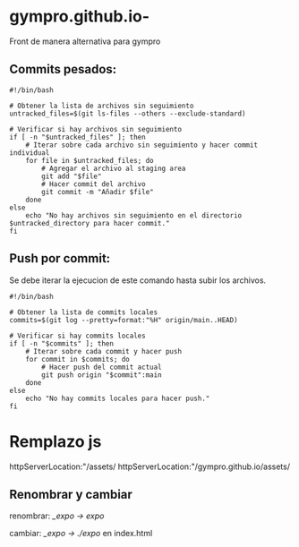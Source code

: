 # gympro.github.io-
Front de manera alternativa para gympro

## Commits pesados:
```
#!/bin/bash

# Obtener la lista de archivos sin seguimiento
untracked_files=$(git ls-files --others --exclude-standard)

# Verificar si hay archivos sin seguimiento
if [ -n "$untracked_files" ]; then
    # Iterar sobre cada archivo sin seguimiento y hacer commit individual
    for file in $untracked_files; do
        # Agregar el archivo al staging area
        git add "$file"
        # Hacer commit del archivo
        git commit -m "Añadir $file"
    done
else
    echo "No hay archivos sin seguimiento en el directorio $untracked_directory para hacer commit."
fi
```

## Push por commit:
Se debe iterar la ejecucion de este comando hasta subir los archivos.
```
#!/bin/bash

# Obtener la lista de commits locales
commits=$(git log --pretty=format:"%H" origin/main..HEAD)

# Verificar si hay commits locales
if [ -n "$commits" ]; then
    # Iterar sobre cada commit y hacer push
    for commit in $commits; do
        # Hacer push del commit actual
        git push origin "$commit":main
    done
else
    echo "No hay commits locales para hacer push."
fi
```
# Remplazo js
httpServerLocation:"/assets/
httpServerLocation:"/gympro.github.io/assets/

## Renombrar y cambiar
renombrar: *_expo -> expo*

cambiar: *_expo -> ./expo* en index.html